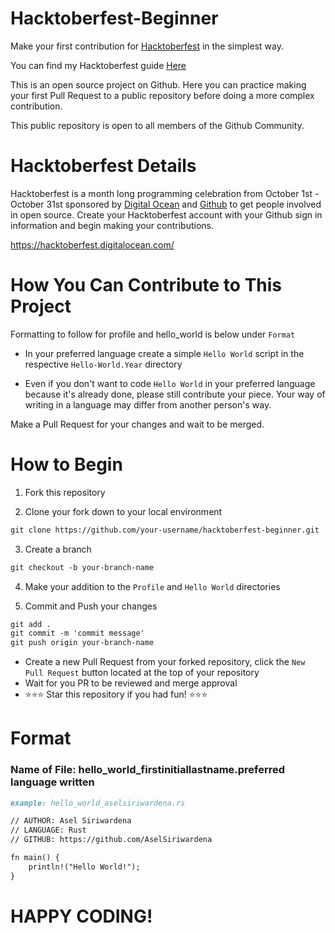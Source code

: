 # Hacktoberfest-Beginner
Make your first contribution for [Hacktoberfest](https://hacktoberfest.digitalocean.com) in the simplest way.

You can find my Hacktoberfest guide [Here](https://medium.com/@aselsiriwardena/what-is-hacktoberfest-how-to-get-a-free-t-shirt-9ff2344314c4)

This is an open source project on Github.  Here you can practice making your first Pull Request to a public repository before doing a more complex contribution.

This public repository is open to all members of the Github Community.

# Hacktoberfest Details
Hacktoberfest is a month long programming celebration from October 1st - October 31st sponsored by [Digital Ocean](https://www.digitalocean.com/) and [Github](https://github.com/blog/2433-celebrate-open-source-this-october-with-hacktoberfest) to get people involved in open source.  Create your Hacktoberfest account with your Github sign in information and begin making your contributions.

https://hacktoberfest.digitalocean.com/

# How You Can Contribute to This Project
Formatting to follow for profile and hello_world is below under `Format`
- In your preferred language create a simple `Hello World` script in the respective `Hello-World.Year` directory

- Even if you don't want to code `Hello World` in your preferred language because it's already done, please still contribute your piece.  Your way of writing in a language may differ from another person's way.

Make a Pull Request for your changes and wait to be merged.

# How to Begin
1. Fork this repository

2. Clone your fork down to your local environment
```markdown
git clone https://github.com/your-username/hacktoberfest-beginner.git
```

3. Create a branch
```markdown
git checkout -b your-branch-name
```

4. Make your addition to the `Profile` and `Hello World` directories

5. Commit and Push your changes
```markdown
git add .
git commit -m 'commit message'
git push origin your-branch-name
```

- Create a new Pull Request from your forked repository, click the `New Pull Request` button located at the top of your repository
- Wait for you PR to be reviewed and merge approval
- :star::star::star: Star this repository if you had fun! :star::star::star:

# Format

### Name of File: hello_world_firstinitiallastname.preferred language written
```markdown
example: hello_world_aselsiriwardena.rs
```

```markdown
// AUTHOR: Asel Siriwardena
// LANGUAGE: Rust
// GITHUB: https://github.com/AselSiriwardena

fn main() {
    println!("Hello World!");
}
```

# HAPPY CODING!
